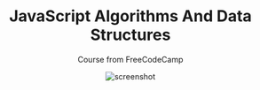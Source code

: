 <div align=center>
<h1>JavaScript Algorithms And Data Structures</h1>
<p>Course from FreeCodeCamp</p>
</div>
<div align="center"> 
  <img src="https://placehold.co/600x400?text=Your+Screenshot+here" alt="screenshot" />
</div>

